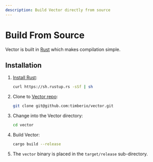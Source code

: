 ```yaml
---
description: Build Vector directly from source
---
```


# Build From Source

Vector is built in [Rust](https://www.rust-lang.org/) which makes compilation simple.

## Installation

1. [Install Rust](https://www.rust-lang.org/tools/install):  


   ```bash
   curl https://sh.rustup.rs -sSf | sh
   ```

2. Clone to [Vector repo](https://github.com/timberio/vector):  


   ```bash
   git clone git@github.com:timberio/vector.git
   ```

3. Change into the Vector directory:  


   ```bash
   cd vector
   ```

4. Build Vector:  


   ```bash
   cargo build --release
   ```

5. The `vector` binary is placed in the `target/release` sub-directory.

